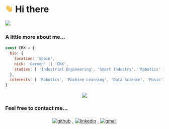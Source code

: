 # <img src="https://raw.githubusercontent.com/ABSphreak/ABSphreak/master/gifs/Hi.gif" width="25px"> Hi there

![](https://komarev.com/ghpvc/?username=crxcrm&color=blueviolet)


### A little more about me...

```js
const CRX = {
  bio: {
    location: 'Spain',
    nick: 'Carmen' || 'CRX',
    studies: [ 'Industrial Engineering', 'Smart Industry', 'Robotics' ]
  },
  interests: [ 'Robotics', 'Machine Learning', 'Data Science', 'Music'],
}
```
<a href="https://github.com/crxcrm/languages_show">
<p align="center">
  <img align="center" src="https://languages-desc.vercel.app//api/top-langs?username=crxcrm&count_private=true&theme=midnight-purple&include_all_commits=true&show_icons=true&langs_count=6" />
</a>


### Feel free to contact me...

<p align="center">
	<a href="https://github.com/crxcrm" target="_blank">
		<img alt="github" src="https://img.icons8.com/stickers/344/github.png" style="padding: 5px;" width="10%">
	</a>
	<a href="https://www.linkedin.com/in/maria-del-carmen-rubiales-mena/" target="_blank">
		<img alt="linkedin" src="https://img.icons8.com/stickers/344/linkedin.png" style="padding: 5px;" width="10%">
	</a>
	<a href="mailto:carmenrubialesmena@gmail.com" target="_blank">
		<img alt="gmail" src="https://img.icons8.com/stickers/344/gmail-login.png" style="padding: 5px;" width="10%">
	</a>
</p>

